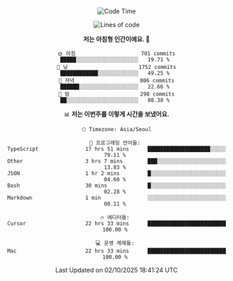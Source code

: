 <div align="center">

<br />

 <!--START_SECTION:waka-->
![Code Time](http://img.shields.io/badge/Code%20Time-5%2C183%20hrs%203%20mins-blue)

![Lines of code](https://img.shields.io/badge/%EC%A0%80%EB%8A%94%20%EC%97%AC%ED%83%9C%EA%B9%8C%EC%A7%80%20-2.3%20million%20%EC%A4%84%EC%9D%98%20%EC%BD%94%EB%93%9C%EB%A5%BC%20%EC%9E%91%EC%84%B1%ED%96%88%EC%96%B4%EC%9A%94.-blue)

**저는 아침형 인간이에요. 🐤** 

```text
🌞 아침                     701 commits         █████░░░░░░░░░░░░░░░░░░░░   19.71 % 
🌆 낮　                     1752 commits        ████████████░░░░░░░░░░░░░   49.25 % 
🌃 저녁                     806 commits         ██████░░░░░░░░░░░░░░░░░░░   22.66 % 
🌙 밤　                     298 commits         ██░░░░░░░░░░░░░░░░░░░░░░░   08.38 % 
```


📊 **저는 이번주를 이렇게 시간을 보냈어요.** 

```text
🕑︎ Timezone: Asia/Seoul

💬 프로그래밍 언어들: 
TypeScript               17 hrs 51 mins      ████████████████████░░░░░   79.11 % 
Other                    3 hrs 7 mins        ███░░░░░░░░░░░░░░░░░░░░░░   13.83 % 
JSON                     1 hr 2 mins         █░░░░░░░░░░░░░░░░░░░░░░░░   04.60 % 
Bash                     30 mins             █░░░░░░░░░░░░░░░░░░░░░░░░   02.28 % 
Markdown                 1 min               ░░░░░░░░░░░░░░░░░░░░░░░░░   00.11 % 

🔥 에디터들: 
Cursor                   22 hrs 33 mins      █████████████████████████   100.00 % 

💻 운영 체제들: 
Mac                      22 hrs 33 mins      █████████████████████████   100.00 % 
```


 Last Updated on 02/10/2025 18:41:24 UTC
<!--END_SECTION:waka-->

</div>
